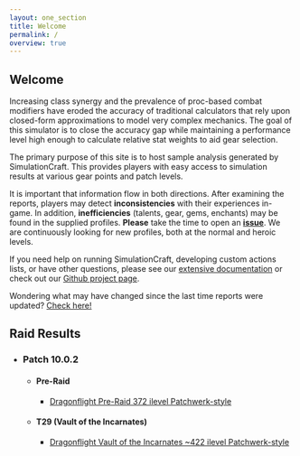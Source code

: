 ```yaml
---
layout: one_section
title: Welcome
permalink: /
overview: true
---
```

## Welcome

Increasing class synergy and the prevalence of proc-based combat modifiers have eroded the accuracy of traditional
calculators that rely upon closed-form approximations to model very complex mechanics. The goal of this simulator is
to close the accuracy gap while maintaining a performance level high enough to calculate relative stat weights to aid
gear selection.

The primary purpose of this site is to host sample analysis generated by SimulationCraft. This provides players with
easy access to simulation results at various gear points and patch levels.

It is important that information flow in both directions. After examining the reports, players may detect
**inconsistencies** with their experiences in-game. In addition, <b>inefficiencies</b> (talents, gear,
gems, enchants) may be found in the supplied profiles. <b>Please</b> take the time to open an
[**issue**](https://github.com/simulationcraft/simc/issues). We are continuously looking for new profiles,
both at the normal and heroic levels.

If you need help on running SimulationCraft, developing custom actions lists, or have other questions, please see our
[extensive documentation](https://github.com/simulationcraft/simc/wiki/StartersGuide) or check out our [Github project page](https://github.com/simulationcraft/simc).

Wondering what may have changed since the last time reports were updated? [Check here!](https://github.com/simulationcraft/simc/commits/dragonflight)

<h2 class="toggle open">Raid Results</h2>
<div class="toggle-content">
  <ul>
    <li>
      <h3>Patch 10.0.2</h3>
      <ul>
        <li>
          <h4>Pre-Raid</h4>
          <ul>
            <li><a href="{{ site.url }}/reports/PR_Raid.html">Dragonflight Pre-Raid 372 ilevel Patchwerk-style</a></li>
          </ul>
        </li>
        <li>
          <h4>T29 (Vault of the Incarnates)</h4>
          <ul>
            <li><a href="{{ site.url }}/reports/T29_Raid.html">Dragonflight Vault of the Incarnates ~422 ilevel Patchwerk-style</a></li>
          </ul>
        </li>
      </ul>
    </li>
  </ul>
</div>
